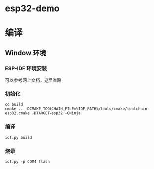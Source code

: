 # esp32-demo

# 编译

## Window 环境

### ESP-IDF 环境安装

可以参考网上文档，这里省略

### 初始化

```
cd build
cmake .. -DCMAKE_TOOLCHAIN_FILE=%IDF_PATH%/tools/cmake/toolchain-esp32.cmake -DTARGET=esp32 -GNinja
```

### 编译

```
idf.py build
```

### 烧录

```
idf.py -p COM4 flash
```
